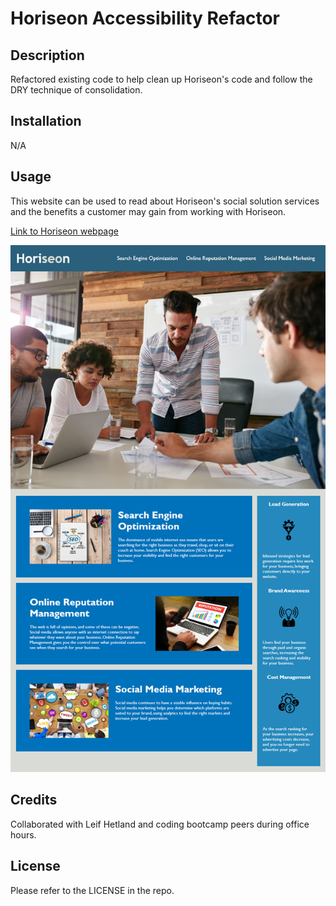 # Horiseon Accessibility Refactor

## Description

Refactored existing code to help clean up Horiseon's code and follow the DRY technique of consolidation.

## Installation

N/A

## Usage

This website can be used to read about Horiseon's social solution services and the benefits a customer may gain from working with Horiseon.

[Link to Horiseon webpage](https://crcarmen23.github.io/horiseon-accessibility-refactor/)

![screenshot](assets/images/screenshot.png)


## Credits

Collaborated with Leif Hetland and coding bootcamp peers during office hours.

## License

Please refer to the LICENSE in the repo.
